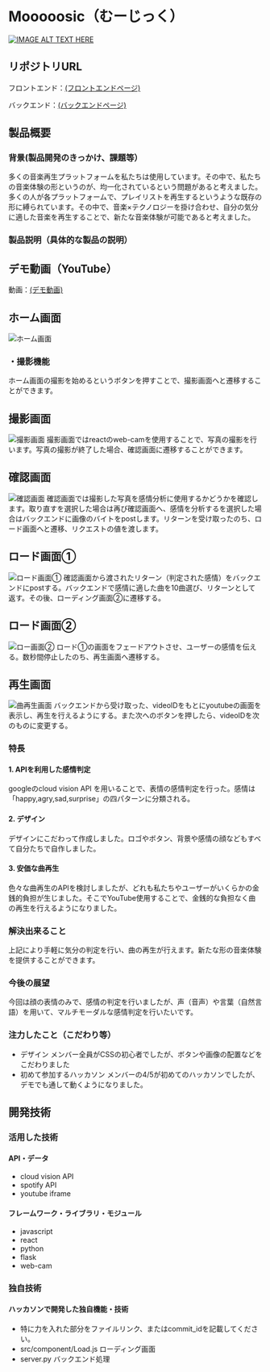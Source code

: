 # Mooooosic（むーじっく）

[![IMAGE ALT TEXT HERE](https://jphacks.com/wp-content/uploads/2023/07/JPHACKS2023_ogp.png)](https://www.youtube.com/watch?v=yYRQEdfGjEg)

## リポジトリURL
フロントエンド：[(フロントエンドページ)](https://github.com/mooooosic/SubmitFrontend)

バックエンド：[(バックエンドページ)](https://github.com/mooooosic/SubmitBackend)
## 製品概要
### 背景(製品開発のきっかけ、課題等）
多くの音楽再生プラットフォームを私たちは使用しています。その中で、私たちの音楽体験の形というのが、均一化されているという問題があると考えました。多くの人が各プラットフォームで、プレイリストを再生するというような既存の形に縛られています。その中で、音楽×テクノロジーを掛け合わせ、自分の気分に適した音楽を再生することで、新たな音楽体験が可能であると考えました。
### 製品説明（具体的な製品の説明）
## デモ動画（YouTube）
動画：[(デモ動画)](https://www.youtube.com/watch?v=V9X-ZOECxjY)

## ホーム画面
![ホーム画面](https://github.com/jphacks/SP_2301/assets/115796549/ef24b7b8-f716-4c4a-b92d-883c1958a655)
### ・撮影機能
ホーム画面の撮影を始めるというボタンを押すことで、撮影画面へと遷移することができます。
## 撮影画面
![撮影画面](https://github.com/jphacks/SP_2301/assets/115796549/2f279219-c518-4fad-ae8e-a80e4641f360)
撮影画面ではreactのweb-camを使用することで、写真の撮影を行います。写真の撮影が終了した場合、確認画面に遷移することができます。
## 確認画面
![確認画面](https://github.com/jphacks/SP_2301/assets/115796549/498d9e70-4d60-4044-b550-a63494f12858)
確認画面では撮影した写真を感情分析に使用するかどうかを確認します。取り直すを選択した場合は再び確認画面へ、感情を分析するを選択した場合はバックエンドに画像のバイトをpostします。リターンを受け取ったのち、ロード画面へと遷移、リクエストの値を渡します。
## ロード画面①
![ロード画面①](https://github.com/jphacks/SP_2301/assets/115796549/9c6fba75-7c83-41ac-9bc9-6c37a9cfaa6c)
確認画面から渡されたリターン（判定された感情）をバックエンドにpostする。バックエンドで感情に適した曲を10曲選び、リターンとして返す。その後、ローディング画面②に遷移する。
## ロード画面②
![ロー画面②](https://github.com/jphacks/SP_2301/assets/115796549/a48342ef-e800-44f8-8213-c02c001b98df)
ロード①の画面をフェードアウトさせ、ユーザーの感情を伝える。数秒間停止したのち、再生画面へ遷移する。
## 再生画面
![曲再生画面](https://github.com/jphacks/SP_2301/assets/115796549/3e2aebb4-b775-41e3-83c4-6b6f8146d27b)
バックエンドから受け取った、videoIDをもとにyoutubeの画面を表示し、再生を行えるようにする。また次へのボタンを押したら、videoIDを次のものに変更する。

### 特長
#### 1. APIを利用した感情判定
googleのcloud vision API を用いることで、表情の感情判定を行った。感情は「happy,agry,sad,surprise」の四パターンに分類される。
#### 2. デザイン
デザインにこだわって作成しました。ロゴやボタン、背景や感情の顔などもすべて自分たちで自作しました。
#### 3. 安価な曲再生
色々な曲再生のAPIを検討しましたが、どれも私たちやユーザーがいくらかの金銭的負担が生じました。そこでYouTube使用することで、金銭的な負担なく曲の再生を行えるようになりました。

### 解決出来ること
上記により手軽に気分の判定を行い、曲の再生が行えます。新たな形の音楽体験を提供することができます。
### 今後の展望
今回は顔の表情のみで、感情の判定を行いましたが、声（音声）や言葉（自然言語）を用いて、マルチモーダルな感情判定を行いたいです。
### 注力したこと（こだわり等）
* デザイン
メンバー全員がCSSの初心者でしたが、ボタンや画像の配置などをこだわりました
* 初めて参加するハッカソン
メンバーの4/5が初めてのハッカソンでしたが、デモでも通して動くようになりました。

## 開発技術
### 活用した技術
#### API・データ
* cloud vision API
* spotify API
* youtube iframe 

#### フレームワーク・ライブラリ・モジュール
* javascript
* react
* python
* flask
* web-cam 


### 独自技術
#### ハッカソンで開発した独自機能・技術
* 特に力を入れた部分をファイルリンク、またはcommit_idを記載してください。
* src/component/Load.js
ローディング画面
* server.py
バックエンド処理
